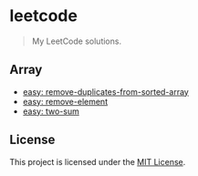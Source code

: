 # leetcode

> My LeetCode solutions.

## Array
* [easy: remove-duplicates-from-sorted-array](./problems/array/easy.remove-duplicates-from-sorted-array)
* [easy: remove-element](./problems/array/easy.remove-element)
* [easy: two-sum](./problems/array/easy.two-sum)

## License

This project is licensed under the [MIT License](https://github.com/pvarentsov/leetcode/blob/main/LICENSE).
